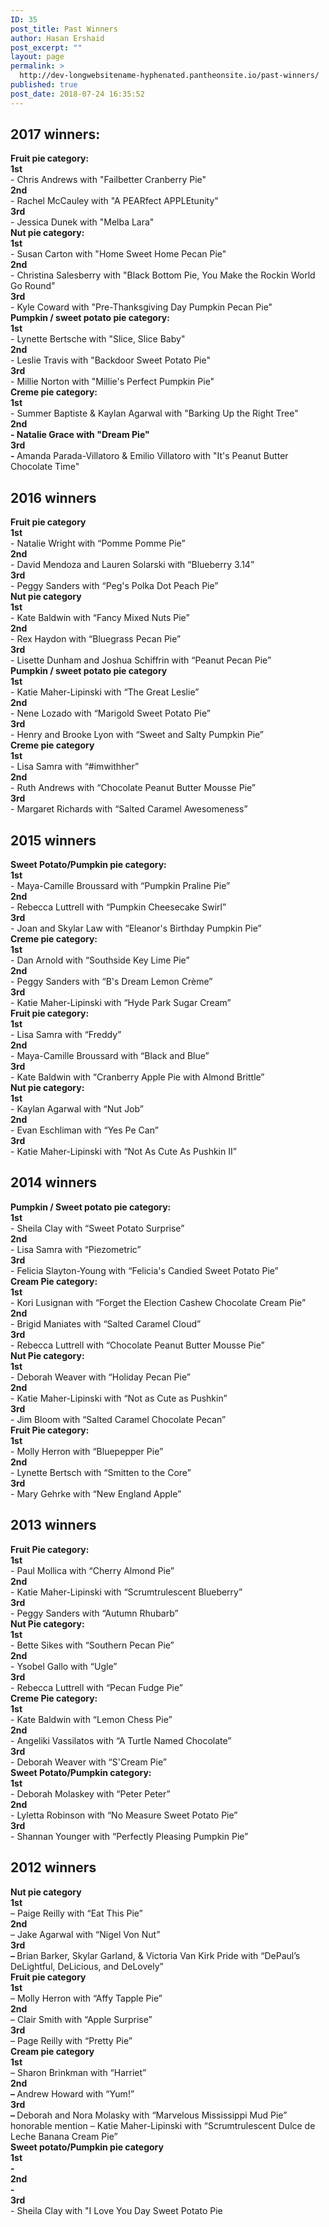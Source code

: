 ```yaml
---
ID: 35
post_title: Past Winners
author: Hasan Ershaid
post_excerpt: ""
layout: page
permalink: >
  http://dev-longwebsitename-hyphenated.pantheonsite.io/past-winners/
published: true
post_date: 2018-07-24 16:35:52
---
```

<div id="template_x002e_web-preview_x002e_document-details_x0023_default-viewer-pageContainer-1" class="page">
<div class="textLayer">
<div data-font-name="g_d0_f1" data-angle="0" data-canvas-width="216.55027777777792"></div>
<h2 data-font-name="g_d0_f1" data-angle="0" data-canvas-width="43.32461111111112"><strong>2017 winners:</strong></h2>
<div data-font-name="g_d0_f1" data-angle="0" data-canvas-width="53.60083333333333"><strong>Fruit pie category:</strong></div>
<div data-font-name="g_d0_f1" data-angle="0" data-canvas-width="3.6825555555555556"><strong>1st</strong></div>
<div data-font-name="g_d0_f1" data-angle="0" data-canvas-width="139.64600000000004">- Chris Andrews with "Failbetter Cranberry Pie"</div>
<div data-font-name="g_d0_f1" data-angle="0" data-canvas-width="3.6825555555555556"><strong>2nd</strong></div>
<div data-font-name="g_d0_f1" data-angle="0" data-canvas-width="147.60061111111114">- Rachel McCauley with "A PEARfect APPLEtunity"</div>
<div data-font-name="g_d0_f1" data-angle="0" data-canvas-width="3.6825555555555556"><strong>3rd</strong></div>
<div data-font-name="g_d0_f1" data-angle="0" data-canvas-width="100.99372222222226">- Jessica Dunek with "Melba Lara"</div>
<div data-font-name="g_d0_f1" data-angle="0" data-canvas-width="50.70427777777776"><strong>Nut pie category:</strong></div>
<div data-font-name="g_d0_f1" data-angle="0" data-canvas-width="3.6825555555555556"><strong>1st</strong></div>
<div data-font-name="g_d0_f1" data-angle="0" data-canvas-width="153.25544444444446">- Susan Carton with "Home Sweet Home Pecan Pie"</div>
<div data-font-name="g_d0_f1" data-angle="0" data-canvas-width="3.6825555555555556"><strong>2nd</strong></div>
<div data-font-name="g_d0_f1" data-angle="0" data-canvas-width="250.98144444444443">- Christina Salesberry with "Black Bottom Pie, You Make the Rockin World Go Round"</div>
<div data-font-name="g_d0_f1" data-angle="0" data-canvas-width="3.6825555555555556"><strong>3rd</strong></div>
<div data-font-name="g_d0_f1" data-angle="0" data-canvas-width="184.14961111111114">- Kyle Coward with "Pre-Thanksgiving Day Pumpkin Pecan Pie"</div>
<div data-font-name="g_d0_f1" data-angle="0" data-canvas-width="110.62950000000005"><strong>Pumpkin / sweet potato pie category:</strong></div>
<div data-font-name="g_d0_f1" data-angle="0" data-canvas-width="3.6825555555555556"><strong>1st</strong></div>
<div data-font-name="g_d0_f1" data-angle="0" data-canvas-width="123.11088888888894">- Lynette Bertsche with "Slice, Slice Baby"</div>
<div data-font-name="g_d0_f1" data-angle="0" data-canvas-width="3.6825555555555556"><strong>2nd</strong></div>
<div data-font-name="g_d0_f1" data-angle="0" data-canvas-width="141.44361111111118">- Leslie Travis with "Backdoor Sweet Potato Pie"</div>
<div data-font-name="g_d0_f1" data-angle="0" data-canvas-width="3.6825555555555556"><strong>3rd</strong></div>
<div data-font-name="g_d0_f1" data-angle="0" data-canvas-width="148.66316666666668">- Millie Norton with "Millie's Perfect Pumpkin Pie"</div>
<div data-font-name="g_d0_f1" data-angle="0" data-canvas-width="59.153777777777776"><strong>Creme pie category:</strong></div>
<div data-font-name="g_d0_f1" data-angle="0" data-canvas-width="3.6825555555555556"><strong>1st</strong></div>
<div data-font-name="g_d0_f1" data-angle="0" data-canvas-width="206.20127777777776">- Summer Baptiste &amp; Kaylan Agarwal with "Barking Up the Right Tree"</div>
<div data-font-name="g_d0_f1" data-angle="0" data-canvas-width="3.6825555555555556"><strong>2nd</strong></div>
<div data-font-name="g_d0_f1" data-angle="0" data-canvas-width="97.82061111111115"><strong>- Natalie Grace with "Dream Pie"</strong></div>
<div data-font-name="g_d0_f1" data-angle="0" data-canvas-width="3.6825555555555556"><strong>3rd</strong></div>
<div data-font-name="g_d0_f1" data-angle="0" data-canvas-width="252.93916666666675"><strong>- </strong>Amanda Parada-Villatoro &amp; Emilio Villatoro with "It's Peanut Butter Chocolate Time"</div>
<div data-font-name="g_d0_f1" data-angle="0" data-canvas-width="39.700277777777785"></div>
<h2 data-font-name="g_d0_f1" data-angle="0" data-canvas-width="39.700277777777785"><strong>2016 winners</strong></h2>
<div data-font-name="g_d0_f1" data-angle="0" data-canvas-width="51.57761111111111"><strong>Fruit pie category</strong></div>
<div data-font-name="g_d0_f1" data-angle="0" data-canvas-width="3.6825555555555556"><strong>1st</strong></div>
<div data-font-name="g_d0_f1" data-angle="0" data-canvas-width="128.16894444444446">- Natalie Wright with “Pomme Pomme Pie”</div>
<div data-font-name="g_d0_f1" data-angle="0" data-canvas-width="3.6825555555555556"><strong>2nd</strong></div>
<div data-font-name="g_d0_f1" data-angle="0" data-canvas-width="175.8165555555556">- David Mendoza and Lauren Solarski with “Blueberry 3.14”</div>
<div data-font-name="g_d0_f1" data-angle="0" data-canvas-width="3.6825555555555556"><strong>3rd</strong></div>
<div data-font-name="g_d0_f1" data-angle="0" data-canvas-width="145.11888888888893">- Peggy Sanders with “Peg's Polka Dot Peach Pie”</div>
<div data-font-name="g_d0_f1" data-angle="0" data-canvas-width="48.74655555555554"><strong>Nut pie category</strong></div>
<div data-font-name="g_d0_f1" data-angle="0" data-canvas-width="3.6825555555555556"><strong>1st</strong></div>
<div data-font-name="g_d0_f1" data-angle="0" data-canvas-width="129.0568333333334">- Kate Baldwin with “Fancy Mixed Nuts Pie”</div>
<div data-font-name="g_d0_f1" data-angle="0" data-canvas-width="3.6825555555555556"><strong>2nd</strong></div>
<div data-font-name="g_d0_f1" data-angle="0" data-canvas-width="120.48361111111113">- Rex Haydon with “Bluegrass Pecan Pie”</div>
<div data-font-name="g_d0_f1" data-angle="0" data-canvas-width="3.6825555555555556"><strong>3rd</strong></div>
<div data-font-name="g_d0_f1" data-angle="0" data-canvas-width="185.00111111111116">- Lisette Dunham and Joshua Schiffrin with “Peanut Pecan Pie”</div>
<div data-font-name="g_d0_f1" data-angle="0" data-canvas-width="108.67177777777783"><strong>Pumpkin / sweet potato pie category</strong></div>
<div data-font-name="g_d0_f1" data-angle="0" data-canvas-width="3.6825555555555556"><strong>1st</strong></div>
<div data-font-name="g_d0_f1" data-angle="0" data-canvas-width="135.3448333333334">- Katie Maher-Lipinski with “The Great Leslie”</div>
<div data-font-name="g_d0_f1" data-angle="0" data-canvas-width="3.6825555555555556"><strong>2nd</strong></div>
<div data-font-name="g_d0_f1" data-angle="0" data-canvas-width="143.94716666666673">- Nene Lozado with “Marigold Sweet Potato Pie”</div>
<div data-font-name="g_d0_f1" data-angle="0" data-canvas-width="3.6825555555555556"><strong>3rd</strong></div>
<div data-font-name="g_d0_f1" data-angle="0" data-canvas-width="181.09294444444447">- Henry and Brooke Lyon with “Sweet and Salty Pumpkin Pie”</div>
<div data-font-name="g_d0_f1" data-angle="0" data-canvas-width="57.13055555555555"><strong>Creme pie category</strong></div>
<div data-font-name="g_d0_f1" data-angle="0" data-canvas-width="3.6825555555555556"><strong>1st</strong></div>
<div data-font-name="g_d0_f1" data-angle="0" data-canvas-width="93.52672222222226">- Lisa Samra with “#imwithher”</div>
<div data-font-name="g_d0_f1" data-angle="0" data-canvas-width="3.6825555555555556"><strong>2nd</strong></div>
<div data-font-name="g_d0_f1" data-angle="0" data-canvas-width="176.82088888888893">- Ruth Andrews with “Chocolate Peanut Butter Mousse Pie”</div>
<div data-font-name="g_d0_f1" data-angle="0" data-canvas-width="3.6825555555555556"><strong>3rd</strong></div>
<div data-font-name="g_d0_f1" data-angle="0" data-canvas-width="170.03072222222227">- Margaret Richards with “Salted Caramel Awesomeness”</div>
<h2 data-font-name="g_d0_f1" data-angle="0" data-canvas-width="39.700277777777785"><strong>2015 winners</strong></h2>
<div data-font-name="g_d0_f1" data-angle="0" data-canvas-width="107.66016666666668"><strong>Sweet Potato/Pumpkin pie category:</strong></div>
<div data-font-name="g_d0_f1" data-angle="0" data-canvas-width="3.6825555555555556"><strong>1st</strong></div>
<div data-font-name="g_d0_f1" data-angle="0" data-canvas-width="157.90594444444451">- Maya-Camille Broussard with “Pumpkin Praline Pie”</div>
</div>
</div>
<div id="template_x002e_web-preview_x002e_document-details_x0023_default-viewer-pageContainer-2" class="page">
<div class="textLayer">
<div data-font-name="g_d0_f1" data-angle="0" data-canvas-width="3.6825555555555556"><strong>2nd</strong></div>
<div data-font-name="g_d0_f1" data-angle="0" data-canvas-width="153.03711111111116">- Rebecca Luttrell with “Pumpkin Cheesecake Swirl”</div>
<div data-font-name="g_d0_f1" data-angle="0" data-canvas-width="3.6825555555555556"><strong>3rd</strong></div>
<div data-font-name="g_d0_f1" data-angle="0" data-canvas-width="178.44383333333343">- Joan and Skylar Law with “Eleanor's Birthday Pumpkin Pie”</div>
<div data-font-name="g_d0_f1" data-angle="0" data-canvas-width="59.153777777777776"><strong>Creme pie category:</strong></div>
<div data-font-name="g_d0_f1" data-angle="0" data-canvas-width="3.6825555555555556"><strong>1st</strong></div>
<div data-font-name="g_d0_f1" data-angle="0" data-canvas-width="129.0495555555556">- Dan Arnold with “Southside Key Lime Pie”</div>
<div data-font-name="g_d0_f1" data-angle="0" data-canvas-width="3.6825555555555556"><strong>2nd</strong></div>
<div data-font-name="g_d0_f1" data-angle="0" data-canvas-width="142.9282777777778">- Peggy Sanders with “B's Dream Lemon Crème”</div>
<div data-font-name="g_d0_f1" data-angle="0" data-canvas-width="3.6825555555555556"><strong>3rd</strong></div>
<div data-font-name="g_d0_f1" data-angle="0" data-canvas-width="156.48677777777783">- Katie Maher-Lipinski with “Hyde Park Sugar Cream”</div>
<div data-font-name="g_d0_f1" data-angle="0" data-canvas-width="53.60083333333333"><strong>Fruit pie category:</strong></div>
<div data-font-name="g_d0_f1" data-angle="0" data-canvas-width="3.6825555555555556"><strong>1st</strong></div>
<div data-font-name="g_d0_f1" data-angle="0" data-canvas-width="79.64800000000001">- Lisa Samra with “Freddy”</div>
<div data-font-name="g_d0_f1" data-angle="0" data-canvas-width="3.6825555555555556"><strong>2nd</strong></div>
<div data-font-name="g_d0_f1" data-angle="0" data-canvas-width="142.12772222222227">- Maya-Camille Broussard with “Black and Blue”</div>
<div data-font-name="g_d0_f1" data-angle="0" data-canvas-width="3.6825555555555556"><strong>3rd</strong></div>
<div data-font-name="g_d0_f1" data-angle="0" data-canvas-width="184.23694444444448">- Kate Baldwin with “Cranberry Apple Pie with Almond Brittle”</div>
<div data-font-name="g_d0_f1" data-angle="0" data-canvas-width="50.70427777777776"><strong>Nut pie category:</strong></div>
<div data-font-name="g_d0_f1" data-angle="0" data-canvas-width="3.6825555555555556"><strong>1st</strong></div>
<div data-font-name="g_d0_f1" data-angle="0" data-canvas-width="95.1860555555556">- Kaylan Agarwal with “Nut Job”</div>
<div data-font-name="g_d0_f1" data-angle="0" data-canvas-width="3.6825555555555556"><strong>2nd</strong></div>
<div data-font-name="g_d0_f1" data-angle="0" data-canvas-width="104.4797777777778">- Evan Eschliman with “Yes Pe Can”</div>
<div data-font-name="g_d0_f1" data-angle="0" data-canvas-width="3.6825555555555556"><strong>3rd</strong></div>
<div data-font-name="g_d0_f1" data-angle="0" data-canvas-width="161.42838888888892">- Katie Maher-Lipinski with “Not As Cute As Pushkin II”</div>
<h2 data-font-name="g_d0_f1" data-angle="0" data-canvas-width="39.700277777777785"><strong>2014 winners</strong></h2>
<div data-font-name="g_d0_f1" data-angle="0" data-canvas-width="112.79827777777783"><strong>Pumpkin / Sweet potato pie category:</strong></div>
<div data-font-name="g_d0_f1" data-angle="0" data-canvas-width="3.6825555555555556"><strong>1st</strong></div>
<div data-font-name="g_d0_f1" data-angle="0" data-canvas-width="124.2025555555556">- Sheila Clay with “Sweet Potato Surprise”</div>
<div data-font-name="g_d0_f1" data-angle="0" data-canvas-width="3.6825555555555556"><strong>2nd</strong></div>
<div data-font-name="g_d0_f1" data-angle="0" data-canvas-width="93.73777777777781">- Lisa Samra with “Piezometric”</div>
<div data-font-name="g_d0_f1" data-angle="0" data-canvas-width="3.6825555555555556"><strong>3rd</strong></div>
<div data-font-name="g_d0_f1" data-angle="0" data-canvas-width="189.39688888888898">- Felicia Slayton-Young with “Felicia's Candied Sweet Potato Pie”</div>
<div data-font-name="g_d0_f1" data-angle="0" data-canvas-width="58.89177777777778"><strong>Cream Pie category:</strong></div>
<div data-font-name="g_d0_f1" data-angle="0" data-canvas-width="218.71905555555554"><strong>1st</strong></div>
<div data-font-name="g_d0_f1" data-angle="0" data-canvas-width="218.71905555555554">- Kori Lusignan with “Forget the Election Cashew Chocolate Cream Pie”</div>
<div data-font-name="g_d0_f1" data-angle="0" data-canvas-width="3.6825555555555556"><strong>2nd</strong></div>
<div data-font-name="g_d0_f1" data-angle="0" data-canvas-width="136.9168333333334">- Brigid Maniates with “Salted Caramel Cloud”</div>
<div data-font-name="g_d0_f1" data-angle="0" data-canvas-width="3.6825555555555556"><strong>3rd</strong></div>
<div data-font-name="g_d0_f1" data-angle="0" data-canvas-width="182.3083333333334">- Rebecca Luttrell with “Chocolate Peanut Butter Mousse Pie”</div>
<div data-font-name="g_d0_f1" data-angle="0" data-canvas-width="50.63877777777777"><strong>Nut Pie category:</strong></div>
<div data-font-name="g_d0_f1" data-angle="0" data-canvas-width="3.6825555555555556"><strong>1st</strong></div>
<div data-font-name="g_d0_f1" data-angle="0" data-canvas-width="131.1746666666667">- Deborah Weaver with “Holiday Pecan Pie”</div>
<div data-font-name="g_d0_f1" data-angle="0" data-canvas-width="3.6825555555555556"><strong>2nd</strong></div>
<div data-font-name="g_d0_f1" data-angle="0" data-canvas-width="154.6964444444445">- Katie Maher-Lipinski with “Not as Cute as Pushkin”</div>
<div data-font-name="g_d0_f1" data-angle="0" data-canvas-width="3.6825555555555556"><strong>3rd</strong></div>
<div data-font-name="g_d0_f1" data-angle="0" data-canvas-width="154.55088888888895">- Jim Bloom with “Salted Caramel Chocolate Pecan”</div>
<div data-font-name="g_d0_f1" data-angle="0" data-canvas-width="53.53533333333333"><strong>Fruit Pie category:</strong></div>
<div data-font-name="g_d0_f1" data-angle="0" data-canvas-width="3.6825555555555556"><strong>1st</strong></div>
<div data-font-name="g_d0_f1" data-angle="0" data-canvas-width="111.93222222222226">- Molly Herron with “Bluepepper Pie”</div>
<div data-font-name="g_d0_f1" data-angle="0" data-canvas-width="3.6825555555555556"><strong>2nd</strong></div>
<div data-font-name="g_d0_f1" data-angle="0" data-canvas-width="130.9490555555556">- Lynette Bertsch with “Smitten to the Core”</div>
<div data-font-name="g_d0_f1" data-angle="0" data-canvas-width="3.6825555555555556"><strong>3rd</strong></div>
<div data-font-name="g_d0_f1" data-angle="0" data-canvas-width="123.83138888888891">- Mary Gehrke with “New England Apple”</div>
<h2 data-font-name="g_d0_f1" data-angle="0" data-canvas-width="39.700277777777785"><strong>2013 winners</strong></h2>
<div data-font-name="g_d0_f1" data-angle="0" data-canvas-width="53.53533333333333"><strong>Fruit Pie category:</strong></div>
<div data-font-name="g_d0_f1" data-angle="0" data-canvas-width="3.6825555555555556"><strong>1st</strong></div>
<div data-font-name="g_d0_f1" data-angle="0" data-canvas-width="118.88250000000005">- Paul Mollica with “Cherry Almond Pie”</div>
<div data-font-name="g_d0_f1" data-angle="0" data-canvas-width="3.6825555555555556"><strong>2nd</strong></div>
<div data-font-name="g_d0_f1" data-angle="0" data-canvas-width="166.77027777777795">- Katie Maher-Lipinski with “Scrumtrulescent Blueberry”</div>
<div data-font-name="g_d0_f1" data-angle="0" data-canvas-width="3.6825555555555556"><strong>3rd</strong></div>
<div data-font-name="g_d0_f1" data-angle="0" data-canvas-width="120.45450000000005">- Peggy Sanders with “Autumn Rhubarb”</div>
<div data-font-name="g_d0_f1" data-angle="0" data-canvas-width="50.63877777777777"><strong>Nut Pie category:</strong></div>
<div data-font-name="g_d0_f1" data-angle="0" data-canvas-width="3.6825555555555556"><strong>1st</strong></div>
<div data-font-name="g_d0_f1" data-angle="0" data-canvas-width="118.48222222222223">- Bette Sikes with “Southern Pecan Pie”</div>
<div data-font-name="g_d0_f1" data-angle="0" data-canvas-width="3.6825555555555556"><strong>2nd</strong></div>
<div data-font-name="g_d0_f1" data-angle="0" data-canvas-width="77.07894444444445">- Ysobel Gallo with “Ugle”</div>
<div data-font-name="g_d0_f1" data-angle="0" data-canvas-width="3.6825555555555556"><strong>3rd</strong></div>
<div data-font-name="g_d0_f1" data-angle="0" data-canvas-width="122.71788888888894">- Rebecca Luttrell with “Pecan Fudge Pie”</div>
<div data-font-name="g_d0_f1" data-angle="0" data-canvas-width="59.08827777777778"><strong>Creme Pie category:</strong></div>
</div>
</div>
<div id="template_x002e_web-preview_x002e_document-details_x0023_default-viewer-pageContainer-3" class="page activePage">
<div class="textLayer">
<div data-font-name="g_d0_f1" data-angle="0" data-canvas-width="3.6825555555555556"><strong>1st</strong></div>
<div data-font-name="g_d0_f1" data-angle="0" data-canvas-width="115.65116666666668">- Kate Baldwin with “Lemon Chess Pie”</div>
<div data-font-name="g_d0_f1" data-angle="0" data-canvas-width="3.6825555555555556"><strong>2nd</strong></div>
<div data-font-name="g_d0_f1" data-angle="0" data-canvas-width="158.0078333333334">- Angeliki Vassilatos with “A Turtle Named Chocolate”</div>
<div data-font-name="g_d0_f1" data-angle="0" data-canvas-width="122.31761111111116"><strong>3rd</strong></div>
<div data-font-name="g_d0_f1" data-angle="0" data-canvas-width="122.31761111111116">- Deborah Weaver with “S'Cream Pie”</div>
<div data-font-name="g_d0_f1" data-angle="0" data-canvas-width="98.58477777777779"><strong>Sweet Potato/Pumpkin category:</strong></div>
<div data-font-name="g_d0_f1" data-angle="0" data-canvas-width="3.6825555555555556"><strong>1st</strong></div>
<div data-font-name="g_d0_f1" data-angle="0" data-canvas-width="116.25522222222229">- Deborah Molaskey with “Peter Peter”</div>
<div data-font-name="g_d0_f1" data-angle="0" data-canvas-width="3.6825555555555556"><strong>2nd</strong></div>
<div data-font-name="g_d0_f1" data-angle="0" data-canvas-width="163.91738888888895">- Lyletta Robinson with “No Measure Sweet Potato Pie”</div>
<div data-font-name="g_d0_f1" data-angle="0" data-canvas-width="3.6825555555555556"><strong>3rd</strong></div>
<div data-font-name="g_d0_f1" data-angle="0" data-canvas-width="169.2156111111112">- Shannan Younger with “Perfectly Pleasing Pumpkin Pie”</div>
<h2 data-font-name="g_d0_f1" data-angle="0" data-canvas-width="41.40327777777778"><strong>2012 winners</strong></h2>
<div data-font-name="g_d0_f1" data-angle="0" data-canvas-width="48.74655555555554"><strong>Nut pie category</strong></div>
<div data-font-name="g_d0_f1" data-angle="0" data-canvas-width="3.6825555555555556"><strong>1st</strong></div>
<div data-font-name="g_d0_f1" data-angle="0" data-canvas-width="95.9065555555556">– Paige Reilly with “Eat This Pie”</div>
<div data-font-name="g_d0_f1" data-angle="0" data-canvas-width="3.6825555555555556"><strong>2nd</strong></div>
<div data-font-name="g_d0_f1" data-angle="0" data-canvas-width="108.19872222222226">– Jake Agarwal with “Nigel Von Nut”</div>
<div data-font-name="g_d0_f1" data-angle="0" data-canvas-width="3.6825555555555556"><strong>3rd</strong></div>
<div data-font-name="g_d0_f1" data-angle="0" data-canvas-width="319.0941666666668"><strong>– </strong>Brian Barker, Skylar Garland, &amp; Victoria Van Kirk Pride with “DePaul’s DeLightful, DeLicious, and DeLovely”</div>
<div data-font-name="g_d0_f1" data-angle="0" data-canvas-width="51.57761111111111"><strong>Fruit pie category</strong></div>
<div data-font-name="g_d0_f1" data-angle="0" data-canvas-width="3.6825555555555556"><strong>1st</strong></div>
<div data-font-name="g_d0_f1" data-angle="0" data-canvas-width="111.22627777777784">– Molly Herron with “Affy Tapple Pie”</div>
<div data-font-name="g_d0_f1" data-angle="0" data-canvas-width="3.6825555555555556"><strong>2nd</strong></div>
<div data-font-name="g_d0_f1" data-angle="0" data-canvas-width="103.54094444444448">– Clair Smith with “Apple Surprise”</div>
<div data-font-name="g_d0_f1" data-angle="0" data-canvas-width="3.6825555555555556"><strong>3rd</strong></div>
<div data-font-name="g_d0_f1" data-angle="0" data-canvas-width="89.10183333333335">– Page Reilly with “Pretty Pie”</div>
<div data-font-name="g_d0_f1" data-angle="0" data-canvas-width="56.99955555555556"><strong>Cream pie category</strong></div>
<div data-font-name="g_d0_f1" data-angle="0" data-canvas-width="3.6825555555555556"><strong>1st</strong></div>
<div data-font-name="g_d0_f1" data-angle="0" data-canvas-width="101.06650000000005">– Sharon Brinkman with “Harriet”</div>
<div data-font-name="g_d0_f1" data-angle="0" data-canvas-width="3.6825555555555556"><strong>2nd</strong></div>
<div data-font-name="g_d0_f1" data-angle="0" data-canvas-width="92.52238888888891"><strong>– </strong>Andrew Howard with “Yum!”</div>
<div data-font-name="g_d0_f1" data-angle="0" data-canvas-width="3.6825555555555556"><strong>3rd</strong></div>
<div data-font-name="g_d0_f1" data-angle="0" data-canvas-width="200.82300000000004"><strong>– </strong>Deborah and Nora Molasky with “Marvelous Mississippi Mud Pie”</div>
<div data-font-name="g_d0_f1" data-angle="0" data-canvas-width="295.6378888888889">honorable mention – Katie Maher-Lipinski with “Scrumtrulescent Dulce de Leche Banana Cream Pie”</div>
<div data-font-name="g_d0_f1" data-angle="0" data-canvas-width="105.89894444444448"><strong>Sweet potato/Pumpkin pie category</strong></div>
<div data-font-name="g_d0_f1" data-angle="0" data-canvas-width="3.6825555555555556"><strong>1st</strong></div>
<div data-font-name="g_d0_f1" data-angle="0" data-canvas-width="5.47288888888889"><strong>-</strong></div>
<div data-font-name="g_d0_f1" data-angle="0" data-canvas-width="3.6825555555555556"><strong>2nd</strong></div>
<div data-font-name="g_d0_f1" data-angle="0" data-canvas-width="5.47288888888889"><strong>-</strong></div>
<div data-font-name="g_d0_f1" data-angle="0" data-canvas-width="3.6825555555555556"><strong>3rd</strong></div>
<div data-font-name="g_d0_f1" data-angle="0" data-canvas-width="152.67322222222225">- Sheila Clay with "I Love You Day Sweet Potato Pie</div>
</div>
</div>